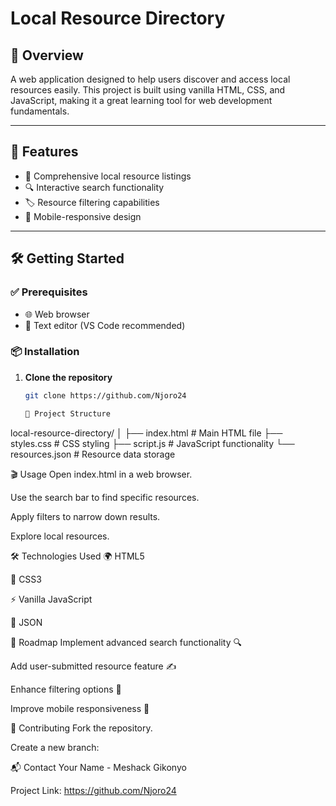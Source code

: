 # Local Resource Directory

## 📖 Overview
A web application designed to help users discover and access local resources easily. This project is built using vanilla HTML, CSS, and JavaScript, making it a great learning tool for web development fundamentals.

---

## 🚀 Features
- 📌 Comprehensive local resource listings
- 🔍 Interactive search functionality
- 🏷️ Resource filtering capabilities
- 📱 Mobile-responsive design

---

## 🛠️ Getting Started

### ✅ Prerequisites
- 🌐 Web browser
- 📝 Text editor (VS Code recommended)

### 📦 Installation

1. **Clone the repository**
   ```sh
   git clone https://github.com/Njoro24

   📁 Project Structure
local-resource-directory/
│
├── index.html        # Main HTML file
├── styles.css        # CSS styling
├── script.js         # JavaScript functionality
└── resources.json    # Resource data storage

🎬 Usage
Open index.html in a web browser.

Use the search bar to find specific resources.

Apply filters to narrow down results.

Explore local resources.

🛠️ Technologies Used
🌍 HTML5

🎨 CSS3

⚡ Vanilla JavaScript

📜 JSON

🔮 Roadmap
 Implement advanced search functionality 🔍

 Add user-submitted resource feature ✍️

 Enhance filtering options 🎯

 Improve mobile responsiveness 📱

🤝 Contributing
Fork the repository.

Create a new branch:

📬 Contact
Your Name - Meshack Gikonyo

Project Link: https://github.com/Njoro24
